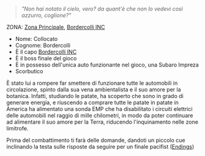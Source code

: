 > *"Non hai notato il cielo, vero? da quant'è che non lo vedevi così azzurro, coglione?"*

ZONA: [Zona Principale](Zona%20Principale.md), [Bordercolli INC](Bordercolli%20INC.md)

- Nome: Collocato
- Cognome: Bordercolli
- È il capo [Bordercolli INC](Bordercolli%20INC.md)
- È il boss finale del gioco
- È in possesso dell'unica auto funzionante nel gioco, una Subaro Impreza
- Scorbutico

È stato lui a rompere far smettere di funzionare tutte le automobili in circolazione, spinto dalla sua vena ambientalista e il suo amore per la botanica. Infatti, studiando le patate, ha scoperto che sono in grado di generare energia, e riuscendo a comprare tutte le patate in patate in America ha alimentato una sonda EMP che ha disabilitato i circuiti elettrici delle automobili nel raggio di mille chilometri, in modo da poter continuare ad alimentare il suo amore per la Terra, riducendo l'inquinamento nelle zone limitrofe.

Prima del combattimento ti farà delle domande, dandoti un piccolo cue inclinando la testa sulle risposte da seguire per un finale pacifist ([Endings](Endings.md))




